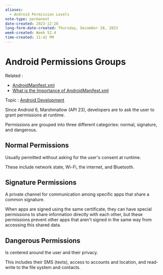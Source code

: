 ```yaml
---
aliases:
  - Android Permission Levels
note-type: permanent
date-created: 2023-12-28
long-form-date-created: Thursday, December 28, 2023
week-created: Week 52.4
time-created: 11:42 PM
---
```


# Android Permissions Groups

Related :

- [AndroidManifest.xml](../3-permanent-notes-🧲/AndroidManifest.xml.md)
- [What is the Importance of AndroidManifest.xml](../Book%20Notes%20and%20References%20Library%20📚/How%20to%20Build%20Android%20Apps%20with%20Kotlin/What%20is%20the%20Importance%20of%20AndroidManifest.xml.md)

Topic : [Android Development](../4-hub-notes-🚉/Android%20Development.md)

Since Android 6, Marshmallow (API 23), developers are to ask the user to grant permissions
at runtime.

Permissions are grouped into three different categories: normal, signature, and dangerous.

## Normal Permissions

Usually permitted without asking for the user's consent at runtime.

These include network state, Wi-Fi, the internet, and Bluetooth.

## Signature Permissions

A private channel for communication among specific apps that share a common signature.

When apps are signed using the same certificate, they can have special permissions to share
information directly with each other, but these permissions prevent other apps that aren't
signed in the same way from accessing this shared data.

## Dangerous Permissions

Is centered around the user and their privacy.

This includes their SMS (texts), access to accounts and location, and read-write to the file
system and contacts.
